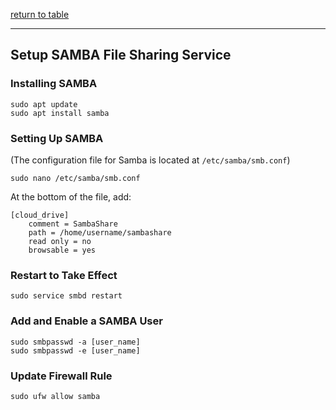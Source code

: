 [return to table](../README.md)

---

## Setup SAMBA File Sharing Service

### Installing SAMBA
```
sudo apt update
sudo apt install samba
```
### Setting Up SAMBA
(The configuration file for Samba is located at ```/etc/samba/smb.conf```)
```
sudo nano /etc/samba/smb.conf
```
At the bottom of the file, add:
```
[cloud_drive]
    comment = SambaShare
    path = /home/username/sambashare
    read only = no
    browsable = yes
```

### Restart to Take Effect
```
sudo service smbd restart
```

### Add and Enable a SAMBA User 
```
sudo smbpasswd -a [user_name]
sudo smbpasswd -e [user_name]
```


### Update Firewall Rule
```
sudo ufw allow samba
```
